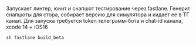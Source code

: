 Запускает линтер, юнит и снапшот тестирование через fastlane. Генерит снапшоты для cтора, cобирает версию для симулятора и кидает ее в ТГ канал.
Для запуска требуется token телеграмм-бота и chat-id канала, xcode 14 + iOS16
```
sh fastlane build_beta
```



